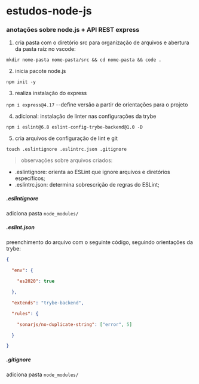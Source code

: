 # estudos-node-js
### anotações sobre node.js + API REST express

1) cria pasta com o diretório src para organização de arquivos e abertura da pasta raíz no vscode: 

`mkdir nome-pasta nome-pasta/src && cd nome-pasta && code .`

2) inicia pacote node.js

`npm init -y`

3) realiza instalação do express

`npm i express@4.17` --define versão a partir de orientações para o projeto

4) adicional: instalação de linter nas configurações da trybe

`npm i eslint@6.8 eslint-config-trybe-backend@1.0 -D`

5) cria arquivos de configuração de lint e git

`touch .eslintignore .eslintrc.json .gitignore`

> observações sobre arquivos criados:
- .eslintignore: orienta ao ESLint que ignore arquivos e diretórios específicos;
- .eslintrc.json: determina sobrescrição de regras do ESLint;

##### .eslintignore
adiciona pasta `node_modules/`

##### .eslint.json
preenchimento do arquivo com o seguinte código, seguindo orientações da trybe:

```json
{

  "env": {

    "es2020": true

  },

  "extends": "trybe-backend",

  "rules": {

    "sonarjs/no-duplicate-string": ["error", 5]

  }

}
```
##### .gitignore
adiciona pasta `node_modules/`





